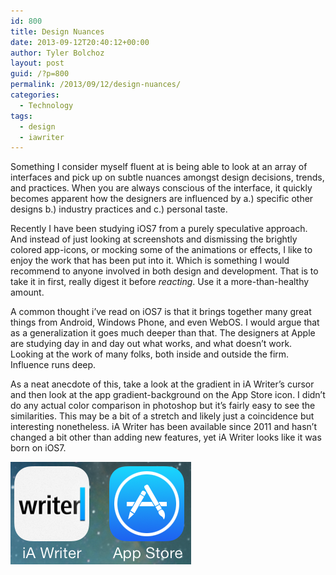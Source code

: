 ```yaml
---
id: 800
title: Design Nuances
date: 2013-09-12T20:40:12+00:00
author: Tyler Bolchoz
layout: post
guid: /?p=800
permalink: /2013/09/12/design-nuances/
categories:
  - Technology
tags:
  - design
  - iawriter
---
```

Something I consider myself fluent at is being able to look at an array of interfaces and pick up on subtle nuances amongst design decisions, trends, and practices. When you are always conscious of the interface, it quickly becomes apparent how the designers are influenced by a.) specific other designs b.) industry practices and c.) personal taste.

Recently I have been studying iOS7 from a purely speculative approach. And instead of just looking at screenshots and dismissing the brightly colored app-icons, or mocking some of the animations or effects, I like to enjoy the work that has been put into it. Which is something I would recommend to anyone involved in both design and development. That is to take it in first, really digest it before _reacting_. Use it a more-than-healthy amount.

A common thought i&#8217;ve read on iOS7 is that it brings together many great things from Android, Windows Phone, and even WebOS. I would argue that as a generalization it goes much deeper than that. The designers at Apple are studying day in and day out what works, and what doesn&#8217;t work. Looking at the work of many folks, both inside and outside the firm. Influence runs deep.

As a neat anecdote of this, take a look at the gradient in iA Writer&#8217;s cursor and then look at the app gradient-background on the App Store icon. I didn&#8217;t do any actual color comparison in photoshop but it&#8217;s fairly easy to see the similarities. This may be a bit of a stretch and likely just a coincidence but interesting nonetheless. iA Writer has been available since 2011 and hasn&#8217;t changed a bit other than adding new features, yet iA Writer looks like it was born on iOS7.

[<img class="aligncenter size-full wp-image-804" alt="App Store and iA Writer" src="/uploads/2013/09/appstore_iawriter.png" width="289" height="164" />](/uploads/2013/09/appstore_iawriter.png)

&nbsp;

&nbsp;
